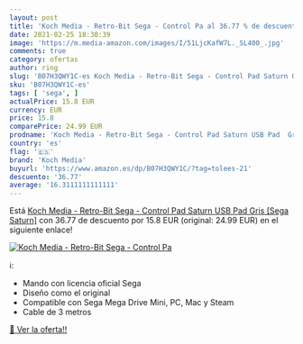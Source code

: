 ```yaml
---
layout: post
title: 'Koch Media - Retro-Bit Sega - Control Pa al 36.77 % de descuento'
date: 2021-02-25 18:30:39
image: 'https://m.media-amazon.com/images/I/51LjcKafW7L._SL400_.jpg'
comments: true
category: ofertas
author: ring
slug: 'B07H3QWY1C-es Koch Media - Retro-Bit Sega - Control Pad Saturn USB Pad...'
sku: 'B07H3QWY1C-es'
tags: [ 'sega', ]
actualPrice: 15.8 EUR
currency: EUR
price: 15.8
comparePrice: 24.99 EUR
prodname: 'Koch Media - Retro-Bit Sega - Control Pad Saturn USB Pad  Gris [Sega Saturn]'
country: 'es'
flag: '🇪🇸'
brand: 'Koch Media'
buyurl: 'https://www.amazon.es/dp/B07H3QWY1C/?tag=tolees-21'
descuento: '36.77'
average: '16.3111111111111'
---
```


Está [Koch Media - Retro-Bit Sega - Control Pad Saturn USB Pad  Gris [Sega Saturn]](https://www.amazon.es/dp/B07H3QWY1C/?tag=tolees-21) con 36.77 de descuento por 15.8 EUR (original: 24.99 EUR) en el siguiente enlace!

[![Koch Media - Retro-Bit Sega - Control Pa](https://m.media-amazon.com/images/I/51LjcKafW7L._SL400_.jpg)](https://www.amazon.es/dp/B07H3QWY1C/?tag=tolees-21)

ℹ️:

- Mando con licencia oficial Sega
- Diseño como el original
- Compatible con Sega Mega Drive Mini, PC, Mac y Steam
- Cable de 3 metros

[🛒 Ver la oferta!!](https://www.amazon.es/dp/B07H3QWY1C/?tag=tolees-21)
